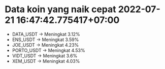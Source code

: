 # Data koin yang naik cepat 2022-07-21 16:47:42.775417+07:00

* DATA_USDT -> Meningkat 3.12%
* ENS_USDT -> Meningkat 3.59%
* JOE_USDT -> Meningkat 4.23%
* PORTO_USDT -> Meningkat 4.53%
* VIDT_USDT -> Meningkat 3.6%
* XEM_USDT -> Meningkat 4.03%
